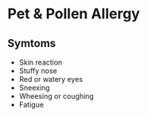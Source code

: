 # Pet & Pollen Allergy

## Symtoms
- Skin reaction
- Stuffy nose
- Red or watery eyes
- Sneexing
- Wheesing or coughing
- Fatigue